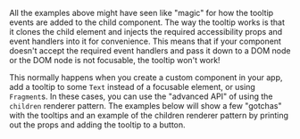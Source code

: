 All the examples above might have seen like "magic" for how the tooltip events
are added to the child component. The way the tooltip works is that it clones
the child element and injects the required accessibility props and event
handlers into it for convenience. This means that if your component doesn't
accept the required event handlers and pass it down to a DOM node or the DOM
node is not focusable, the tooltip won't work!

This normally happens when you create a custom component in your app, add a
tooltip to some `Text` instead of a focusable element, or using `Fragment`s. In
these cases, you can use the "advanced API" of using the `children` renderer
pattern. The examples below will show a few "gotchas" with the tooltips and an
example of the children renderer pattern by printing out the props and adding
the tooltip to a button.
